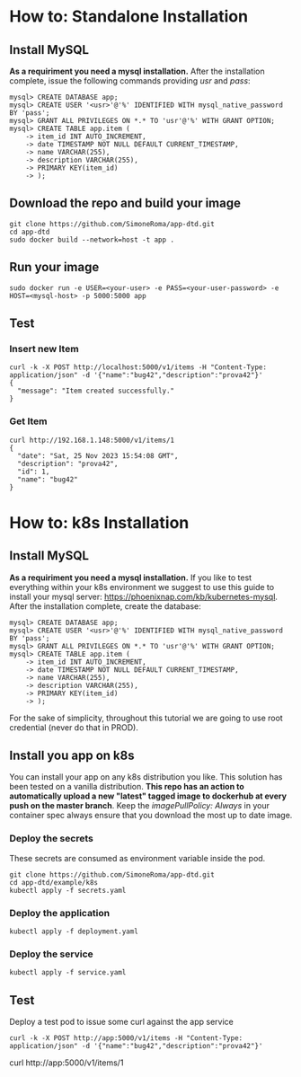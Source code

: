 # How to: Standalone Installation

## Install MySQL
**As a requiriment you need a mysql installation.**
After the installation complete, issue the following commands providing _usr_ and *pass*:
```
mysql> CREATE DATABASE app;
mysql> CREATE USER '<usr>'@'%' IDENTIFIED WITH mysql_native_password BY 'pass';
mysql> GRANT ALL PRIVILEGES ON *.* TO 'usr'@'%' WITH GRANT OPTION;
mysql> CREATE TABLE app.item (
    -> item_id INT AUTO_INCREMENT,
    -> date TIMESTAMP NOT NULL DEFAULT CURRENT_TIMESTAMP,
    -> name VARCHAR(255),
    -> description VARCHAR(255),
    -> PRIMARY KEY(item_id)
    -> );
```

## Download the repo and build your image
```
git clone https://github.com/SimoneRoma/app-dtd.git
cd app-dtd
sudo docker build --network=host -t app .
```
## Run your image
```
sudo docker run -e USER=<your-user> -e PASS=<your-user-password> -e HOST=<mysql-host> -p 5000:5000 app
```

## Test
### Insert new Item
```
curl -k -X POST http://localhost:5000/v1/items -H "Content-Type: application/json" -d '{"name":"bug42","description":"prova42"}'
{
  "message": "Item created successfully."
}
```
### Get Item
```
curl http://192.168.1.148:5000/v1/items/1
{
  "date": "Sat, 25 Nov 2023 15:54:08 GMT",
  "description": "prova42",
  "id": 1,
  "name": "bug42"
}
```
# How to: k8s Installation
## Install MySQL
**As a requiriment you need a mysql installation.** If you like to test everything within your k8s environment we suggest to use this guide to install your mysql server: https://phoenixnap.com/kb/kubernetes-mysql.
After the installation complete, create the database:
```
mysql> CREATE DATABASE app;
mysql> CREATE USER '<usr>'@'%' IDENTIFIED WITH mysql_native_password BY 'pass';
mysql> GRANT ALL PRIVILEGES ON *.* TO 'usr'@'%' WITH GRANT OPTION;
mysql> CREATE TABLE app.item (
    -> item_id INT AUTO_INCREMENT,
    -> date TIMESTAMP NOT NULL DEFAULT CURRENT_TIMESTAMP,
    -> name VARCHAR(255),
    -> description VARCHAR(255),
    -> PRIMARY KEY(item_id)
    -> );
```
For the sake of simplicity, throughout this tutorial we are going to use root credential (never do that in PROD).

## Install you app on k8s
You can install your app on any k8s distribution you like. This solution has been tested on a vanilla distribution. 
**This repo has an action to automatically upload a new "latest" tagged image to dockerhub at every push on the master branch**.
Keep the _imagePullPolicy: Always_ in your container spec always ensure that you download the most up to date image.
### Deploy the secrets
These secrets are consumed as environment variable inside the pod.
```
git clone https://github.com/SimoneRoma/app-dtd.git
cd app-dtd/example/k8s
kubectl apply -f secrets.yaml
```
### Deploy the application
```
kubectl apply -f deployment.yaml
```
### Deploy the service
```
kubectl apply -f service.yaml
```
## Test
Deploy a test pod to issue some curl against the app service
```
curl -k -X POST http://app:5000/v1/items -H "Content-Type: application/json" -d '{"name":"bug42","description":"prova42"}'
```
curl http://app:5000/v1/items/1
```
